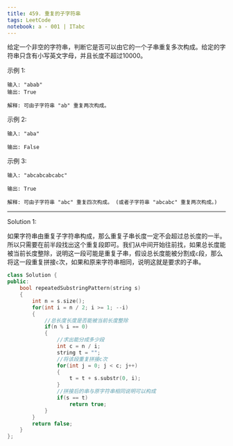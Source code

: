 ```yaml
---
title: 459. 重复的子字符串
tags: LeetCode
notebook: a - 001 | ITabc
---
```

给定一个非空的字符串，判断它是否可以由它的一个子串重复多次构成。给定的字符串只含有小写英文字母，并且长度不超过10000。

示例 1:
```
输入: "abab"
输出: True

解释: 可由子字符串 "ab" 重复两次构成。
```
示例 2:
```
输入: "aba"

输出: False
```
示例 3:
```
输入: "abcabcabcabc"

输出: True

解释: 可由子字符串 "abc" 重复四次构成。 (或者子字符串 "abcabc" 重复两次构成。)
```

---

Solution 1:

如果字符串由重复子字符串构成，那么重复子串长度一定不会超过总长度的一半。所以只需要在前半段找出这个重复段即可。我们从中间开始往前找，如果总长度能被当前长度整除，说明这一段可能是重复子串，假设总长度能被分割成`c`段，那么将这一段重复拼接`c`次，如果和原来字符串相同，说明这就是要求的子串。
```cpp
class Solution {
public:
    bool repeatedSubstringPattern(string s) 
    {
        int n = s.size();
        for(int i = n / 2; i >= 1; --i)
        {
            //总长度长度是否能被当前长度整除
            if(n % i == 0)
            {
                //求出能分成多少段
                int c = n / i;
                string t = "";
                //将该段重复拼接c次
                for(int j = 0; j < c; j++)
                {
                    t = t + s.substr(0, i);
                }
                //拼接后的串与原字符串相同说明可以构成
                if(s == t)
                    return true;
            }
        }
        return false;
    }
};
```